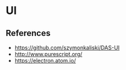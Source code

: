 # UI

## References
* https://github.com/szymonkaliski/DAS-UI
* http://www.purescript.org/
* https://electron.atom.io/
